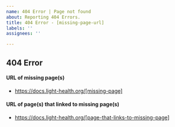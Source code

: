 ```yaml
---
name: 404 Error | Page not found
about: Reporting 404 Errors.
title: 404 Error - [missing-page-url]
labels: ''
assignees: ''

---
```


## 404 Error

#### URL of missing page(s)
- https://docs.light-health.org/[missing-page]

#### URL of page(s) that linked to missing page(s)
- https://docs.light-health.org/[page-that-links-to-missing-page]

